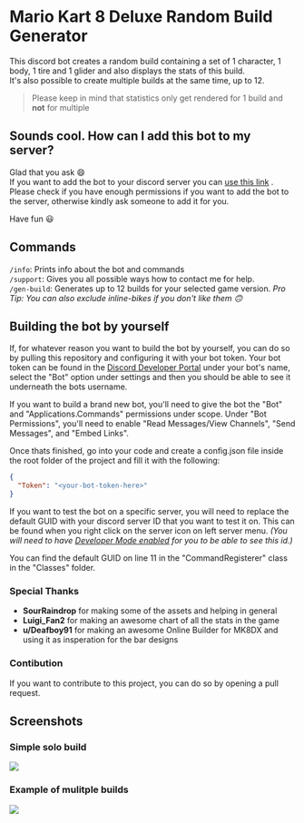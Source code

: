 # Mario Kart 8 Deluxe Random Build Generator

This discord bot creates a random build containing a set of 1 character, 1 body, 1 tire and 1 glider and also displays the stats of this build.  
It's also possible to create multiple builds at the same time, up to 12. 
> Please keep in mind that statistics only get rendered for 1 build and **not** for multiple

## Sounds cool. How can I add this bot to my server?
Glad that you ask 😄  
If you want to add the bot to your discord server you can [use this link](https://discord.com/api/oauth2/authorize?client_id=836318982080167946&permissions=19456&scope=bot%20applications.commands) . Please check if you have enough permissions if you want to add the bot to the server, otherwise kindly ask someone to add it for you.  

Have fun 😃
## Commands
`/info`: Prints info about the bot and commands  
`/support`: Gives you all possible ways how to contact me for help.  
`/gen-build`: Generates up to 12 builds for your selected game version. *Pro Tip: You can also exclude inline-bikes if you don't like them 🙃*

## Building the bot by yourself
If, for whatever reason you want to build the bot by yourself, you can do so by pulling this repository and configuring it with your bot token. Your bot token can be found in the [Discord Developer Portal](https://discord.com/developers/applications) under your bot's name, select the "Bot" option under settings and then you should be able to see it underneath the bots username.

If you want to build a brand new bot, you'll need to give the bot the "Bot" and "Applications.Commands" permissions under scope.
Under "Bot Permissions", you'll need to enable "Read Messages/View Channels", "Send Messages", and "Embed Links".

Once thats finished, go into your code and create a config.json file inside the root folder of the project and fill it with the following:
```JSON
{
  "Token": "<your-bot-token-here>"
}
```

If you want to test the bot on a specific server, you will need to replace the default GUID with your discord server ID that you want to test it on. This can be found when you right click on the server icon on left server menu. *(You will need to have [Developer Mode enabled](https://support.discord.com/hc/en-us/articles/206346498-Where-can-I-find-my-User-Server-Message-ID-) for you to be able to see this id.)* 

You can find the default GUID on line 11 in the "CommandRegisterer" class in the "Classes" folder.

### Special Thanks
- **SourRaindrop** for making some of the assets and helping in general
- **Luigi_Fan2** for making an awesome chart of all the stats in the game
- **u/Deafboy91** for making an awesome Online Builder for MK8DX and using it as insperation for the bar designs

### Contibution
If you want to contribute to this project, you can do so by opening a pull request.
## Screenshots
###  Simple solo build
![](https://cdn.discordapp.com/attachments/419319912104984577/1084130243800997918/build.png)  
### Example of mulitple builds
![](https://cdn.discordapp.com/attachments/419319912104984577/1084130543920234618/build.png)
